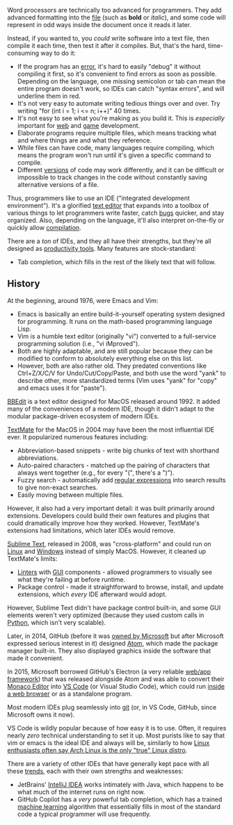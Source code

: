 
Word processors are technically too advanced for programmers. They add advanced formatting into the [file](computers-files.md) (such as **bold** or *italic*), and some code will represent in odd ways inside the document once it reads it later.

Instead, if you wanted to, you *could* write software into a text file, then compile it each time, then test it after it compiles. But, that's the hard, time-consuming way to do it:

- If the program has an [error](computers-software-redesign.md), it's hard to easily "debug" it without compiling it first, so it's convenient to find errors as soon as possible. Depending on the language, one missing semicolon or tab can mean the entire program doesn't work, so IDEs can catch "syntax errors", and will underline them in red.
- It's not very easy to automate writing tedious things over and over. Try writing "for (int i = 1; i <= n; i++)" 40 times.
- It's not easy to see what you're making as you build it. This is *especially* important for [web](computers-sofware-webdev.md) and [game](computers-software-gamedev.md) development.
- Elaborate programs require multiple files, which means tracking what and where things are and what they reference.
- While files can have code, many languages require compiling, which means the program won't run until it's given a specific command to compile.
- Different [versions](computers-software-versionctrl.md) of code may work differently, and it can be difficult or impossible to track changes in the code without constantly saving alternative versions of a file.

Thus, programmers like to use an IDE ("integrated development environment"). It's a glorified [text editor](computers-cli.md) that expands into a toolbox of various things to let programmers write faster, catch [bugs](computers-software-redesign.md) quicker, and stay organized. Also, depending on the language, it'll also interpret on-the-fly or quickly allow [compilation](computers-compilers.md).

There are a *ton* of IDEs, and they all have their strengths, but they're all designed as [productivity tools](success-4_routine.md). Many features are stock-standard:

- Tab completion, which fills in the rest of the likely text that will follow.

## History

At the beginning, around 1976, were Emacs and Vim:

- Emacs is basically an entire build-it-yourself operating system designed for programming. It runs on the math-based programming language Lisp.
- Vim is a humble text editor (originally "vi") converted to a full-service programming solution (i.e., "vi iMproved").
- Both are highly adaptable, and are still popular because they can be modified to conform to absolutely everything else on this list.
- However, both are also rather old. They predated conventions like Ctrl+Z/X/C/V for Undo/Cut/Copy/Paste, and both use the word "yank" to describe other, more standardized terms (Vim uses "yank" for "copy" and emacs uses it for "paste").

[BBEdit](https://www.barebones.com/products/bbedit/index.html) is a text editor designed for MacOS released around 1992. It added many of the conveniences of a modern IDE, though it didn't adapt to the modular package-driven ecosystem of modern IDEs.

[TextMate](https://macromates.com/) for the MacOS in 2004 may have been the most influential IDE ever. It popularized numerous features including:

- Abbreviation-based snippets - write big chunks of text with shorthand abbreviations.
- Auto-paired characters - matched up the pairing of characters that always went together (e.g., for every "(", there's a ")").
- Fuzzy search - automatically add [regular expressions](computers-programming-basics.md) into search results to give non-exact searches.
- Easily moving between multiple files.

However, it also had a very important detail: it was built primarily around extensions. Developers could build their own features and plugins that could dramatically improve how they worked. However, TextMate's extensions had limitations, which later IDEs would remove.

[Sublime Text](https://www.sublimetext.com/), released in 2008, was "cross-platform" and could run on [Linux](computers-os-unix.md) and [Windows](computers-os-windows.md) instead of simply MacOS. However, it cleaned up TextMate's limits:

- [Linters](computers-software-redesign.md) with [GUI](engineering-graphics.md) components - allowed programmers to visually see what they're failing at before runtime.
- Package control - made it straightforward to browse, install, and update extensions, which *every* IDE afterward would adopt.

However, Sublime Text didn't have package control built-in, and some GUI elements weren't very optimized (because they used custom calls in [Python](computers-languages.md), which isn't very scalable).

Later, in 2014, GitHub (before it was [owned by Microsoft](faang.md) but after Microsoft expressed serious interest in it) designed [Atom](https://atom.io/), which made the package manager built-in. They also displayed graphics inside the software that made it convenient.

In 2015, Microsoft borrowed GitHub's Electron (a very reliable [web/app framework](computers-sofware-webdev.md)) that was released alongside Atom and was able to convert their [Monaco Editor](https://microsoft.github.io/monaco-editor/) into [VS Code](https://code.visualstudio.com/) (or Visual Studio Code), which could run [inside a web browser](https://vscode.dev/) or as a standalone program.

Most modern IDEs plug seamlessly into [git](computers-software-versionctrl.md) (or, in VS Code, GitHub, since Microsoft owns it now).

VS Code is wildly popular because of how easy it is to use. Often, it requires nearly *zero* technical understanding to set it up. Most purists like to say that vim or emacs is the ideal IDE and always will be, similarly to how [Linux enthusiasts often say Arch Linux is the only "true" Linux distro](computers-os-unix.md).

There are a variety of other IDEs that have generally kept pace with all these [trends](trends.md), each with their own strengths and weaknesses:

- JetBrains' [IntelliJ IDEA](https://www.jetbrains.com/idea/) works intimately with Java, which happens to be what much of the internet runs on right now.
- GitHub Copilot has a *very* powerful tab completion, which has a trained [machine learning](computers-ai-ml.md) algorithm that essentially fills in most of the standard code a typical programmer will use frequently.
